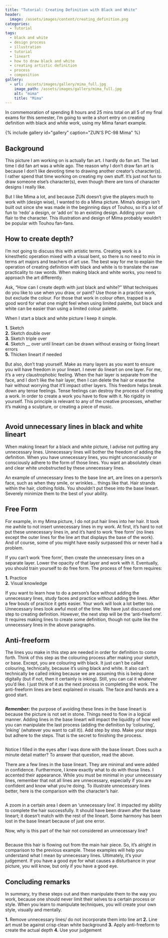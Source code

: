 ```yaml
---
title: "Tutorial: Creating Definition with Black and White"
header: 
  image: /assets/images/content/creating_definition.png
categories:
  - Tutorial
tags:
  - black and white
  - design process
  - illustration
  - tutorial
  - lineart
  - how to draw black and white
  - creating artistic definition
  - process
  - composition
gallery:
  - url: /assets/images/gallery/mima_full.jpg
    image_path: /assets/images/gallery/mima_full.jpg
    alt: "mima"
    title: "Mima"
---
```


In commemoration of spending 8 hours and 25 mins total on all 5 of my final exams for this semester, I’m going to write a short entry on creating definition with black and white work, using my Mima fanart example.

{% include gallery id="gallery" caption="ZUN'S PC-98 Mima" %}

## Background

This picture I am working on is actually fan art. I hardly do fan art. The last time I did fan art was a while ago. The reason why I don’t draw fan art is because I don’t like devoting time to drawing another creator’s character(s). I rather spend that time working on creating my own stuff. It’s just not fun to draw someone else’s character(s), even though there are tons of character designs I really like.
 
But I like Mima a lot, and because ZUN doesn’t give the players much to work with (design wise), I wanted to do a Mima picture. Mima’s design isn’t built out since she was made in the beginning days of Touhou, so it’s a lot of fun to ‘redo’ a design, or ‘add on’ to an existing design. Adding your own flair to the character.
This illustration and design of Mima probably wouldn’t be popular with Touhou fan-fans.

## How to create depth?

I’m not going to discuss this with artistic terms. Creating work is a kinesthetic operation mixed with a visual bent, so there is no need to mix in terms art majors and teachers of art use. The best way for me to explain the operation of creating definition with black and white is to translate the raw practicality to raw words.
When making black and white works, you need to approach the art differently. 

Ask, “How can I create depth with just black and white?”
What techniques do you like to use when you draw, or paint? Use those in a practice work, but exclude the colour. For those that work in colour often, trapped is a good word for what one might feel when using limited palette, but black and white can be easier than using a limited colour palette. 

When I start a black and white picture I keep it simple. 

**1.** Sketch
<br>
**2.** Sketch double over
<br>
**3.** Sketch triple over
<br>
**4.** Sketch __ over until lineart can be drawn without erasing or fixing lineart errors
<br>
**5.** Thicken lineart if needed

But also, don’t trap yourself. Make as many layers as you want to ensure you will have freedom in your lineart. I never do lineart on one layer. For me, it’s a very claustrophobic feeling. When the hair layer is separate from the face, and I don’t like the hair layer, then I can delete the hair or erase the hair without worrying that it’ll impact other layers. This freedom helps break down any tense feelings. Tense feelings can destroy the process of creating a work. In order to create a work you have to flow with it. No rigidity in yourself. This principle is relevant to any of the creative processes, whether it’s making a sculpture, or creating a piece of music.

<img src="{{ stuffostuff.com }}{{ site.baseurl}}/assets/images/content/may/mimaroughs.png" alt="">

## Avoid unnecessary lines in black and white lineart

When making lineart for a black and white picture, I advise not putting any unnecessary lines. Unnecessary lines will bother the freedom of adding the definition. When you have unnecessary lines, you might unconsciously or consciously adhere to the form of those lines. You want an absolutely clean and clear white unobstructed by these unnecessary lines. 

An example of unnecessary lines to the base line art, are lines on a person’s face, such as when they smile, or wrinkles… things like that. Hair strands within the hair, clothing folds. You shouldn’t put these into the base lineart. Severely minimize them to the best of your ability. 

## Free Form

For example, in my Mima picture, I do not put hair lines into her hair. It took me awhile to not insert unnecessary lines in my work. 
At first, it’s hard to not put these unnecessary lines in, and it’s hard to work ‘free form’ (no lines except the outer lines for the line art that displays the base of the work). And of course, some of you might have easily surpassed this or never had a problem.

If you can’t work ‘free form’, then create the unnecessary lines on a separate layer. Lower the opacity of that layer and work with it. Eventually, you should train yourself to do free form. 
The process of free form requires:

**1.** Practice
<br>
**2.** Visual knowledge

If you want to learn how to do a person’s face without adding the unnecessary lines, study faces and practice without adding the lines. After a few bouts of practice it gets easier. Your work will look a lot better too. Unnecessary lines look awful most of the time.
We have just discussed one step to creating definition.
However, the next step will be the ‘anti-freeform’. It requires making lines to create some definition, though not quite like the unnecessary lines in the above paragraphs.

## Anti-freeform

The lines you make in this step are needed in order for definition to come forth. Think of this step as the colouring process after making your sketch, or base. Except, you are colouring with black. It just can’t be called colouring, technically, because it’s using black and white. It also can’t technically be called inking because we are assuming this is being done digitally (but if not, then it certainly is inking). Still, you can cal it whatever you’d like. I just think of it as the next process in completing the work.
The anti-freeform lines are best explained in visuals. The face and hands are a good start.

<img src="{{ stuffostuff.com }}{{ site.baseurl }}/assets/images/content/may/hand1.png" alt="">

**_Remember:_** the purpose of avoiding these lines in the base lineart is because the picture is not set in stone. Things need to flow in a logical manner. Adding lines in the base lineart will impact the liquidity of how well you can manipulate the last process (adding the definition by ‘colouring’, ‘inking’ (whatever you want to call it)). Add step by step. Make your steps but adhere to the steps. That is the secret to finishing the process.

<img src="{{ stuffostuff.com }}{{ site.baseurl }}/assets/images/content/may/face1.png" alt="">

Notice I filled in the eyes after I was done with the base lineart. Does such a minute detail matter? To answer that question, read the above. 

There are a few lines in the base lineart. They are minimal and were added in confidence. Furthermore, I knew exactly what to do with those lines. I accented their appearance. While you must be minimal in your unnecessary lines, remember that not all lines are unnecessary, especially if you are confident and know what you’re doing. 
To illustrate unnecessary lines better, here is the comparison with the character’s hair.

<img src="{{ stuffostuff.com }}{{ site.baseurl }}/assets/images/content/may/hairzoom.png" alt="">

A zoom in a certain area I deem an ‘unnecessary line’. It impacted my ability to complete the hair successfully. It should have been drawn after the base lineart; it doesn’t match with the rest of the lineart. Some harmony has been lost in the base lineart because of just one error. 

Now, why is this part of the hair not considered an unnecessary line? 

<img src="{{ stuffostuff.com }}{{ site.baseurl }}/assets/images/content/may/hair3zoom.png" alt="">

Because this hair is flowing out from the main hair piece. So, it’s alright in comparison to the previous example.
These examples will help you understand what I mean by unnecessary lines. Ultimately, it’s your judgement. If you have a good eye for what causes a disturbance in your picture, you will know, but only if you have a good eye.

## Concluding remarks

In summary, try these steps out and then manipulate them to the way you work, because one should never limit their selves to a certain process or style. When you learn to manipulate techniques, you will create your own style, visually and mentally.

**1.** Remove unnecessary lines/ do not incorporate them into line art
**2.** Line art must be against crisp clean white background
**3.** Apply anti-freeform to create the actual depth 
**4.** Use your judgement